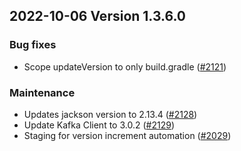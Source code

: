 ## 2022-10-06 Version 1.3.6.0

### Bug fixes

* Scope updateVersion to only build.gradle ([#2121](https://github.com/opensearch-project/security/pull/2121))

### Maintenance

* Updates jackson version to 2.13.4 ([#2128](https://github.com/opensearch-project/security/pull/2128))
* Update Kafka Client to 3.0.2 ([#2129](https://github.com/opensearch-project/security/pull/2129))
* Staging for version increment automation  ([#2029](https://github.com/opensearch-project/security/pull/2029))
